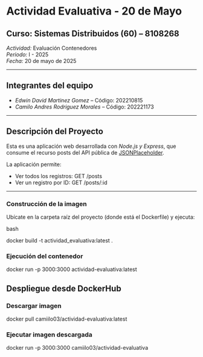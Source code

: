 # Actividad Evaluativa - 20 de Mayo

## Curso: Sistemas Distribuidos (60) – 8108268  
*Actividad:* Evaluación Contenedores  
*Periodo:* I - 2025  
*Fecha:* 20 de mayo de 2025  

---

## Integrantes del equipo

- *Edwin David Martinez Gomez* – Código: 202210815  
- *Camilo Andres Rodriguez Morales* – Código: 202221173

---

## Descripción del Proyecto

Esta es una aplicación web desarrollada con *Node.js y Express*, que consume el recurso posts del API pública de [JSONPlaceholder](https://jsonplaceholder.typicode.com/posts).

La aplicación permite:

- Ver todos los registros: GET /posts
- Ver un registro por ID: GET /posts/:id

---


### Construcción de la imagen

Ubícate en la carpeta raíz del proyecto (donde está el Dockerfile) y ejecuta:

bash

docker build -t actividad_evaluativa:latest .

### Ejecución del contenedor 
docker run -p 3000:3000 actividad-evaluativa:latest

## Despliegue desde DockerHub

### Descargar imagen
docker pull camiilo03/actividad-evaluativa:latest

### Ejecutar imagen descargada 
docker run -p 3000:3000 camiilo03/actividad-evaluativa